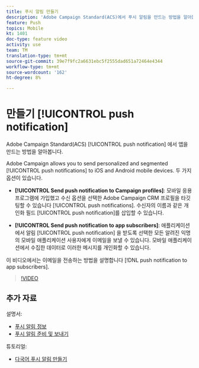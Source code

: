 ```yaml
---
title: 푸시 알림 만들기
description: 'Adobe Campaign Standard(ACS)에서 푸시 알림을 만드는 방법을 알아봅니다. '
feature: Push
topics: Mobile
kt: 1401
doc-type: feature video
activity: use
team: TM
translation-type: tm+mt
source-git-commit: 39e7f9fc2a6631ebc5f2555dad651a72464e4344
workflow-type: tm+mt
source-wordcount: '162'
ht-degree: 8%

---
```



# 만들기 [!UICONTROL push notification]

Adobe Campaign Standard(ACS) [!UICONTROL push notification] 에서 앱을 만드는 방법을 알아봅니다.

Adobe Campaign allows you to send personalized and segmented [!UICONTROL push notifications] to iOS and Android mobile devices. 두 가지 옵션이 있습니다.

* **[!UICONTROL Send push notification to Campaign profiles]**: 모바일 응용 프로그램에 가입했고 수신 옵션을 선택한 Adobe Campaign CRM 프로필을 타깃팅할 수 있습니다 [!UICONTROL push notifications]. 수신자의 이름과 같은 개인화 필드 [!UICONTROL push notification]를 삽입할 수 있습니다.

* **[!UICONTROL Send push notification to app subscribers]**: 애플리케이션에서 알림 [!UICONTROL push notification] 을 받도록 선택한 모든 알려진 익명의 모바일 애플리케이션 사용자에게 이메일을 보낼 수 있습니다. 모바일 애플리케이션에서 수집한 데이터로 이러한 메시지를 개인화할 수 있습니다.

이 비디오에서는 이메일을 전송하는 방법을 설명합니다 [!DNL push notification to app subscribers].

>[!VIDEO](https://video.tv.adobe.com/v/31499?quality=12)

## 추가 자료

설명서:

* [푸시 알림 정보](https://docs.adobe.com/content/help/en/campaign-standard/using/communication-channels/push-notifications/about-push-notifications.html)
* [푸시 알림 준비 및 보내기](https://docs.adobe.com/content/help/en/campaign-standard/using/communication-channels/push-notifications/preparing-and-sending-a-push-notification.html)

튜토리얼:

* [다국어 푸시 알림 만들기](/help/communication-channels/mobile/push-notifications/creating-multilingual-push-notifications.md)
